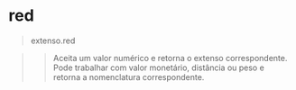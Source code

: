 # red

>extenso.red

>>Aceita um valor numérico e retorna o extenso correspondente. Pode trabalhar com valor monetário, distância ou peso e retorna a nomenclatura correspondente.

